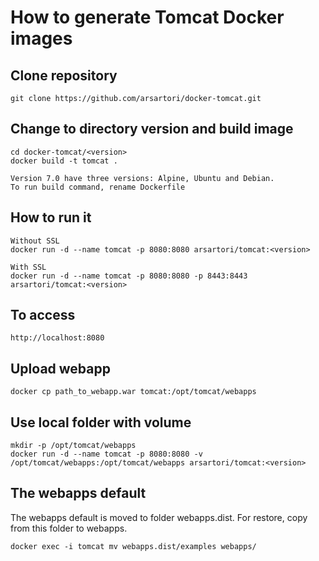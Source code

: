 # How to generate Tomcat Docker images 

## Clone repository
```
git clone https://github.com/arsartori/docker-tomcat.git
```

## Change to directory version and build image
```
cd docker-tomcat/<version>
docker build -t tomcat .  

Version 7.0 have three versions: Alpine, Ubuntu and Debian.  
To run build command, rename Dockerfile
```

## How to run it

```
Without SSL  
docker run -d --name tomcat -p 8080:8080 arsartori/tomcat:<version>  

With SSL  
docker run -d --name tomcat -p 8080:8080 -p 8443:8443 arsartori/tomcat:<version>
```

## To access

```
http://localhost:8080
```

## Upload webapp

```
docker cp path_to_webapp.war tomcat:/opt/tomcat/webapps
```

## Use local folder with volume

```
mkdir -p /opt/tomcat/webapps
docker run -d --name tomcat -p 8080:8080 -v /opt/tomcat/webapps:/opt/tomcat/webapps arsartori/tomcat:<version>
```

## The webapps default
The webapps default is moved to folder webapps.dist. For restore, copy from this folder to webapps.
```
docker exec -i tomcat mv webapps.dist/examples webapps/
```
